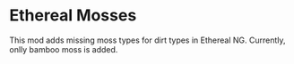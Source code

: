# Ethereal Mosses

This mod adds missing moss types for dirt types in Ethereal NG. Currently, onlly bamboo moss is added.
